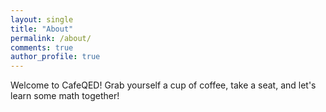 ```yaml
---
layout: single
title: "About"
permalink: /about/
comments: true
author_profile: true
---
```


Welcome to CafeQED! Grab yourself a cup of coffee, take a seat, and let's learn some math together!

